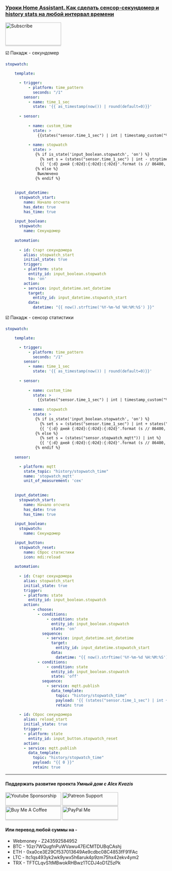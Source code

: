 ### [Уроки Home Assistant. Как сделать сенсор-секундомер и history stats на любой интервал времени](https://youtu.be/R5QPxvpPEh4)     

<a href="https://www.youtube.com/channel/UCcq9onYHbs6go3kDpfBoqhg?sub_confirmation=1" target="_blank"><img src="https://raw.githubusercontent.com/kvazis/training/master/lessons/img/subscribe.png" alt="Subscribe" style="height: 71px !important;width: 174px !important;box-shadow: 0px 3px 2px 0px rgba(190, 190, 190, 0.5) !important;-webkit-box-shadow: 0px 3px 2px 0px rgba(190, 190, 190, 0.5) !important;" ></a>

:ballot_box_with_check: Пакадж - секундомер

```yaml
stopwatch:

    template:

      - trigger:
          - platform: time_pattern
            seconds: "/1"
        sensor:
          - name: time_1_sec
            state: '{{ as_timestamp(now()) | round(default=0)}}'
            
      - sensor:
      
          - name: custom_time
            state: >
              {{states("sensor.time_1_sec") | int | timestamp_custom("%H:%M:%S") }}
              
          - name: stopwatch
            state: >
             {% if is_state('input_boolean.stopwatch', 'on') %}
               {% set s = (states("sensor.time_1_sec") | int - strptime(states("input_datetime.stopwatch_start"), "%Y-%m-%d %H:%M:%S").timestamp() | int ) %}
               {{ '{:d} дней {:02d}:{:02d}:{:02d}'.format (s // 86400, s % 86400 // 3600, s % 3600 // 60, s % 60) }}
             {% else %}
              Выключено
             {% endif %}
              
              
    input_datetime:
      stopwatch_start:
        name: Начало отсчета
        has_date: true
        has_time: true
        
    input_boolean:
      stopwatch:
        name: Секундомер
        
    automation:
    
      - id: Старт секундомера
        alias: stopwatch_start
        initial_state: true
        trigger:
        - platform: state
          entity_id: input_boolean.stopwatch
          to: 'on'
        action:
        - service: input_datetime.set_datetime
          target:
            entity_id: input_datetime.stopwatch_start
          data:
            datetime: "{{ now().strftime('%Y-%m-%d %H:%M:%S') }}"
```


:ballot_box_with_check: Пакадж - сенсор статистики    

```yaml	
stopwatch:

    template:

      - trigger:
          - platform: time_pattern
            seconds: "/1"
        sensor:
          - name: time_1_sec
            state: '{{ as_timestamp(now()) | round(default=0)}}'
            
      - sensor:
      
          - name: custom_time
            state: >
              {{states("sensor.time_1_sec") | int | timestamp_custom("%H:%M:%S") }}
              
          - name: stopwatch
            state: >
             {% if is_state('input_boolean.stopwatch', 'on') %}
               {% set s = (states("sensor.time_1_sec") | int + states("sensor.stopwatch_mqtt") | int - strptime(states("input_datetime.stopwatch_start"), "%Y-%m-%d %H:%M:%S").timestamp() | int ) %}
               {{ '{:d} дней {:02d}:{:02d}:{:02d}'.format (s // 86400, s % 86400 // 3600, s % 3600 // 60, s % 60) }}
             {% else %}
               {% set s = (states("sensor.stopwatch_mqtt")) | int %}
               {{ '{:d} дней {:02d}:{:02d}:{:02d}'.format (s // 86400, s % 86400 // 3600, s % 3600 // 60, s % 60) }}
             {% endif %}
 
    sensor:

      - platform: mqtt
        state_topic: "history/stopwatch_time"
        name: 'stopwatch_mqtt'
        unit_of_measurement: 'сек'
 
              
    input_datetime:
      stopwatch_start:
        name: Начало отсчета
        has_date: true
        has_time: true
        
    input_boolean:
      stopwatch:
        name: Секундомер

    input_button:
      stopwatch_reset:
        name: Сброс статистики
        icon: mdi:reload
        
    automation:
    
      - id: Старт секундомера
        alias: stopwatch_start
        initial_state: true
        trigger:
        - platform: state
          entity_id: input_boolean.stopwatch
        action:
            - choose:
              - conditions:
                  - condition: state
                    entity_id: input_boolean.stopwatch
                    state: 'on'  
                sequence:
                  - service: input_datetime.set_datetime
                    target:
                      entity_id: input_datetime.stopwatch_start
                    data:
                      datetime: "{{ now().strftime('%Y-%m-%d %H:%M:%S') }}" 
              - conditions:
                  - condition: state
                    entity_id: input_boolean.stopwatch
                    state: 'off'
                sequence:
                  - service: mqtt.publish
                    data_template:
                      topic: "history/stopwatch_time"
                      payload: '{{ (states("sensor.time_1_sec") | int + states("sensor.stopwatch_mqtt") | int - strptime(states("input_datetime.stopwatch_start"), "%Y-%m-%d %H:%M:%S").timestamp() | int ) }}'
                      retain: true
            
      - id: Сброс секундомера
        alias: reload_start
        initial_state: true
        trigger:
        - platform: state
          entity_id: input_button.stopwatch_reset
        action:
        - service: mqtt.publish
          data_template:
            topic: "history/stopwatch_time"
            payload: "{{ 0 }}"
            retain: true

```

____
#### Поддержать развитие проекта *Умный дом с Alex Kvazis*    
<a href="https://www.youtube.com/channel/UCcq9onYHbs6go3kDpfBoqhg/join" target="_blank"><img src="https://raw.githubusercontent.com/kvazis/training/master/lessons/img/youtube.png" alt="Youtube Sponsorship" style="height: 41px !important;width: 174px !important;box-shadow: 0px 3px 2px 0px rgba(190, 190, 190, 0.5) !important;-webkit-box-shadow: 0px 3px 2px 0px rgba(190, 190, 190, 0.5) !important;" ></a>
<a href="https://www.patreon.com/alex_kvazis" target="_blank"><img src="https://raw.githubusercontent.com/kvazis/training/master/lessons/img/patreon-button.png" alt="Patreon Support" style="height: 41px !important;width: 174px !important;box-shadow: 0px 3px 2px 0px rgba(190, 190, 190, 0.5) !important;-webkit-box-shadow: 0px 3px 2px 0px rgba(190, 190, 190, 0.5) !important;" ></a>
<a href="https://www.buymeacoffee.com/greatkvazis" target="_blank"><img src="https://raw.githubusercontent.com/kvazis/training/master/lessons/img/buymeacoffee.png" alt="Buy Me A Coffee" style="height: 41px !important;width: 174px !important;box-shadow: 0px 3px 2px 0px rgba(190, 190, 190, 0.5) !important;-webkit-box-shadow: 0px 3px 2px 0px rgba(190, 190, 190, 0.5) !important;" ></a>
<a href="https://www.paypal.com/paypalme/greatkvazis" target="_blank"><img src="https://raw.githubusercontent.com/kvazis/training/master/lessons/img/paypal.png" alt="PayPal Me" style="height: 41px !important;width: 174px !important;box-shadow: 0px 3px 2px 0px rgba(190, 190, 190, 0.5) !important;-webkit-box-shadow: 0px 3px 2px 0px rgba(190, 190, 190, 0.5) !important;" ></a>

#### Или перевод любой суммы на -     
* Webmoney - Z243592584952
* BTC - 1Gzr7WQugfnPuWVawu47EiCMTDUBqCAshj
* ETH - 0xa0ce3E29Cf537013649Ae9cdbc08C4853fF91FAc
* LTC - ltc1qs493yk2wk9ywx5h6aruk4p9zm75hx42ekv4ym2
* TRX - TFTCLqvS1tMBwokRHBwz1TCDJ4oD1Z5zPk